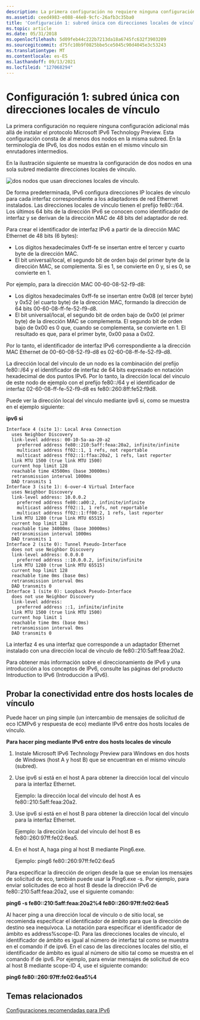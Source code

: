 ```yaml
---
description: La primera configuración no requiere ninguna configuración adicional más allá de instalar el protocolo Microsoft IPv6 Technology Preview.
ms.assetid: ceed4983-e088-44e8-9cfc-26afb3c35ba0
title: 'Configuración 1: subred única con direcciones locales de vínculo'
ms.topic: article
ms.date: 05/31/2018
ms.openlocfilehash: 5d09feb44c222b7213da18a6745fc632f3903209
ms.sourcegitcommit: d75fc10b9f0825bbe5ce5045c90d4045e3c53243
ms.translationtype: MT
ms.contentlocale: es-ES
ms.lasthandoff: 09/13/2021
ms.locfileid: "127068294"
---
```

# <a name="configuration-1-single-subnet-with-link-local-addresses"></a>Configuración 1: subred única con direcciones locales de vínculo

La primera configuración no requiere ninguna configuración adicional más allá de instalar el protocolo Microsoft IPv6 Technology Preview. Esta configuración consta de al menos dos nodos en la misma subred. En la terminología de IPv6, los dos nodos están en el mismo vínculo sin enrutadores intermedios.

En la ilustración siguiente se muestra la configuración de dos nodos en una sola subred mediante direcciones locales de vínculo.

![dos nodos que usan direcciones locales de vínculo.](images/v6mig-1.png)

De forma predeterminada, IPv6 configura direcciones IP locales de vínculo para cada interfaz correspondiente a los adaptadores de red Ethernet instalados. Las direcciones locales de vínculo tienen el prefijo fe80::/64. Los últimos 64 bits de la dirección IPv6 se conocen como identificador de interfaz y se derivan de la dirección MAC de 48 bits del adaptador de red.

Para crear el identificador de interfaz IPv6 a partir de la dirección MAC Ethernet de 48 bits (6 bytes):

-   Los dígitos hexadecimales 0xff-fe se insertan entre el tercer y cuarto byte de la dirección MAC.
-   El bit universal/local, el segundo bit de orden bajo del primer byte de la dirección MAC, se complementa. Si es 1, se convierte en 0 y, si es 0, se convierte en 1.

Por ejemplo, para la dirección MAC 00-60-08-52-f9-d8:

-   Los dígitos hexadecimales 0xff-fe se insertan entre 0x08 (el tercer byte) y 0x52 (el cuarto byte) de la dirección MAC, formando la dirección de 64 bits 00-60-08-ff-fe-52-f9-d8.
-   El bit universal/local, el segundo bit de orden bajo de 0x00 (el primer byte) de la dirección MAC se complementa. El segundo bit de orden bajo de 0x00 es 0 que, cuando se complementa, se convierte en 1. El resultado es que, para el primer byte, 0x00 pasa a 0x02.

Por lo tanto, el identificador de interfaz IPv6 correspondiente a la dirección MAC Ethernet de 00-60-08-52-f9-d8 es 02-60-08-ff-fe-52-f9-d8.

La dirección local del vínculo de un nodo es la combinación del prefijo fe80::/64 y el identificador de interfaz de 64 bits expresado en notación hexadecimal de dos puntos IPv6. Por lo tanto, la dirección local del vínculo de este nodo de ejemplo con el prefijo fe80::/64 y el identificador de interfaz 02-60-08-ff-fe-52-f9-d8 es fe80::260:8ff:fe52:f9d8.

Puede ver la dirección local del vínculo mediante ipv6 si, como se muestra en el ejemplo siguiente:

**ipv6 si**

``` syntax
Interface 4 (site 1): Local Area Connection
  uses Neighbor Discovery
  link-level address: 00-10-5a-aa-20-a2
    preferred address fe80::210:5aff:feaa:20a2, infinite/infinite
    multicast address ff02::1, 1 refs, not reportable
    multicast address ff02::1:ffaa:20a2, 1 refs, last reporter
  link MTU 1500 (true link MTU 1500)
  current hop limit 128
  reachable time 43500ms (base 30000ms)
  retransmission interval 1000ms
  DAD transmits 1
Interface 3 (site 1): 6-over-4 Virtual Interface
  uses Neighbor Discovery
  link-level address: 10.0.0.2
    preferred address fe80::a00:2, infinite/infinite
    multicast address ff02::1, 1 refs, not reportable
    multicast address ff02::1:ff00:2, 1 refs, last reporter
  link MTU 1280 (true link MTU 65515)
  current hop limit 128
  reachable time 34000ms (base 30000ms)
  retransmission interval 1000ms
  DAD transmits 1
Interface 2 (site 0): Tunnel Pseudo-Interface
  does not use Neighbor Discovery
  link-level address: 0.0.0.0
    preferred address ::10.0.0.2, infinite/infinite
  link MTU 1280 (true link MTU 65515)
  current hop limit 128
  reachable time 0ms (base 0ms)
  retransmission interval 0ms
  DAD transmits 0
Interface 1 (site 0): Loopback Pseudo-Interface
  does not use Neighbor Discovery
  link-level address:
    preferred address ::1, infinite/infinite
  link MTU 1500 (true link MTU 1500)
  current hop limit 1
  reachable time 0ms (base 0ms)
  retransmission interval 0ms
  DAD transmits 0
```

La interfaz 4 es una interfaz que corresponde a un adaptador Ethernet instalado con una dirección local de vínculo de fe80::210:5aff:feaa:20a2.

Para obtener más información sobre el direccionamiento de IPv6 y una introducción a los conceptos de IPv6, consulte las páginas del producto Introduction to IPv6 (Introducción a IPv6).

## <a name="testing-connectivity-between-two-link-local-hosts"></a>Probar la conectividad entre dos hosts locales de vínculo

Puede hacer un ping simple (un intercambio de mensajes de solicitud de eco ICMPv6 y respuesta de eco) mediante IPv6 entre dos hosts locales de vínculo.

**Para hacer ping mediante IPv6 entre dos hosts locales de vínculo**

1.  Instale Microsoft IPv6 Technology Preview para Windows en dos hosts de Windows (host A y host B) que se encuentran en el mismo vínculo (subred).
2.  Use ipv6 si está en el host A para obtener la dirección local del vínculo para la interfaz Ethernet.

    Ejemplo: la dirección local del vínculo del host A es fe80::210:5aff:feaa:20a2.

3.  Use ipv6 si está en el host B para obtener la dirección local del vínculo para la interfaz Ethernet.

    Ejemplo: la dirección local del vínculo del host B es fe80::260:97ff:fe02:6ea5.

4.  En el host A, haga ping al host B mediante Ping6.exe.

    Ejemplo: ping6 fe80::260:97ff:fe02:6ea5

Para especificar la dirección de origen desde la que se envían los mensajes de solicitud de eco, también puede usar la Ping6.exe -s. Por ejemplo, para enviar solicitudes de eco al host B desde la dirección IPv6 de fe80::210:5aff:feaa:20a2, use el siguiente comando:

**ping6 -s fe80::210:5aff:feaa:20a2%4 fe80::260:97ff:fe02:6ea5**

Al hacer ping a una dirección local de vínculo o de sitio local, se recomienda especificar el identificador de ámbito para que la dirección de destino sea inequívoca. La notación para especificar el identificador de ámbito es address%scope-ID. Para las direcciones locales de vínculo, el identificador de ámbito es igual al número de interfaz tal como se muestra en el comando if de ipv6. En el caso de las direcciones locales del sitio, el identificador de ámbito es igual al número de sitio tal como se muestra en el comando if de ipv6. Por ejemplo, para enviar mensajes de solicitud de eco al host B mediante scope-ID 4, use el siguiente comando:

**ping6 fe80::260:97ff:fe02:6ea5%4**

## <a name="related-topics"></a>Temas relacionados

<dl> <dt>

[Configuraciones recomendadas para IPv6](recommended-configurations-2.md)
</dt> </dl>

 

 



